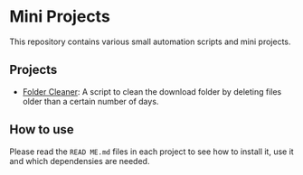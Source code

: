 # Mini Projects

This repository contains various small automation scripts and mini projects.

## Projects

- [Folder Cleaner](Folder_Cleaner/README.md): A script to clean the download folder by deleting files older than a certain number of days.

## How to use
Please read the `READ ME.md` files in each project to see how to install it, use it and which dependensies are needed. 
